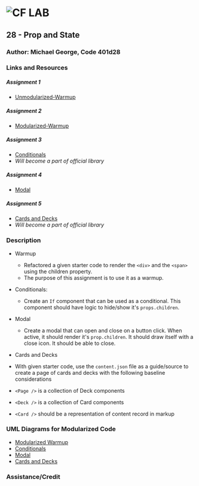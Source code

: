 ![CF](http://i.imgur.com/7v5ASc8.png) LAB
=================================================

## 28 - Prop and State

### Author: Michael George, Code 401d28

### Links and Resources

##### Assignment 1
* [Unmodularized-Warmup](#)

##### Assignment 2
* [Modularized-Warmup](#)

##### Assignment 3
* [Conditionals](#)
* _Will become a part of official library_

##### Assignment 4
* [Modal](#)

##### Assignment 5
* [Cards and Decks](#)
* _Will become a part of official library_

### Description
* Warmup
  * Refactored a given starter code to render the ```<div>``` and the ```<span>``` using the children property. 
  * The purpose of this assignment is to use it as a warmup.

* Conditionals:
  * Create an ```If``` component that can be used as a conditional. This component should have logic to hide/show it's ```props.children```.

* Modal 
  * Create a modal that can open and close on a button click. When active, it should render it's ```prop.children```. It should draw itself with a close icon. It should be able to close.

* Cards and Decks
 * With given starter code, use the ```content.json``` file as a guide/source to create a page of cards and decks with the following baseline considerations
 * ```<Page />``` is a collection of Deck components
 * ```<Deck />``` is a collection of Card components
 * ```<Card />``` should be a representation of content record in markup  

### UML Diagrams for Modularized Code
* [Modularized Warmup](assets/#) 
* [Conditionals](assets/#) 
* [Modal](assets/#) 
* [Cards and Decks](assets/#)

### Assistance/Credit